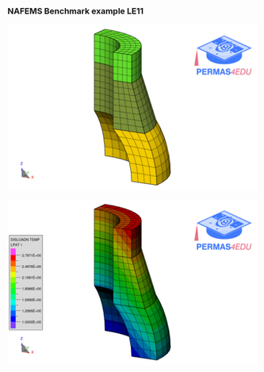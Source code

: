 ### NAFEMS Benchmark example LE11

![NAFEMS LE11 model](nafems_le11a.png)

![NAFEMS LE11 temperature load](nafems_le11b.png)
